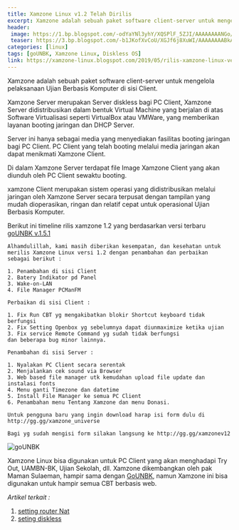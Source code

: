 ```yaml
---
title: Xamzone Linux v1.2 Telah Dirilis
excerpt: Xamzone adalah sebuah paket software client-server untuk mengelola pelaksanaan Ujian Berbasis Komputer di sisi client.
header:
 image: https://1.bp.blogspot.com/-odYaYNl3yhY/XQSPlF_5ZJI/AAAAAAAANGo/hmpTln6YIF4SFfJrNdC6UmAX10pFQyavwCLcBGAs/s1600/xamzone-wallpaper-v1.2.jpg
 teaser: https://3.bp.blogspot.com/-b1JKofXvCoU/XGJf6j8XuWI/AAAAAAAABkA/obhjWbPGz18hLgivw_vZnxjXtxQa9wLzwCLcBGAs/w180-h100-c/logok.png
categories: [linux]
tags: [goUNBK, Xamzone Linux, Diskless OS]
link: https://xamzone-linux.blogspot.com/2019/05/rilis-xamzone-linux-versi-12.html
---
```

Xamzone adalah sebuah paket software client-server untuk mengelola pelaksanaan Ujian Berbasis Komputer di sisi Client.

Xamzone Server merupakan Server diskless bagi PC Client, Xamzone Server didistribusikan dalam bentuk Virtual Machine yang berjalan di atas Software Virtualisasi seperti VirtualBox atau VMWare, yang memberikan layanan booting jaringan dan DHCP Server.

Server ini hanya sebagai media yang menyediakan fasilitas booting jaringan bagi PC Client. PC Client yang telah booting melalui media jaringan akan dapat menikmati Xamzone Client.

Di dalam Xamzone Server terdapat file Image Xamzone Client yang akan diunduh oleh PC Client sewaktu booting.

xamzone Client merupakan sistem operasi yang didistribusikan melalui jaringan oleh Xamzone Server secara terpusat dengan tampilan yang mudah dioperasikan, ringan dan relatif cepat untuk operasional Ujian Berbasis Komputer.

Berikut ini timeline rilis xamzone 1.2 yang berdasarkan versi terbaru [goUNBK v.1.5.1](https://www.facebook.com/story.php?story_fbid=3215913105101085&id=2957910584234673)

```
Alhamdulillah, kami masih diberikan kesempatan, dan kesehatan untuk merilis Xamzone Linux versi 1.2 dengan penambahan dan perbaikan sebagai berikut :

1. Penambahan di sisi Client
2. Batery Indikator pd Panel
3. Wake-on-LAN
4. File Manager PCManFM

Perbaikan di sisi Client :

1. Fix Run CBT yg mengakibatkan blokir Shortcut keyboard tidak berfungsi
2. Fix Setting Openbox yg sebelumnya dapat diunmaximize ketika ujian
3. Fix service Remote Command yg sudah tidak berfungsi
dan beberapa bug minor lainnya.

Penambahan di sisi Server :

1. Nyalakan PC Client secara serentak
2. Menjalankan cek sound via Browser
3. Web based file manager utk kemudahan upload file update dan instalasi fonts
4. Menu ganti Timezone dan datetime
5. Install File Manager ke semua PC Client
6. Penambahan menu Tentang Xamzone dan menu Donasi.

Untuk pengguna baru yang ingin download harap isi form dulu di http://gg.gg/xamzone_universe

Bagi yg sudah mengisi form silakan langsung ke http://gg.gg/xamzonev12

```

![goUNBK](https://lh5.googleusercontent.com/proxy/iIlOzvCa_ngdrd8dmuJCcmCuxUGbJab2Hbrj6Ej4vCw9HJl6SahjYh7anZXucie7AOvvVZwL3-MUz5XRe3eFUxO7uiZiVCzlgTdydA=w512-h288-nc)

Xamzone Linux bisa digunakan untuk PC Client yang akan menghadapi Try Out, UAMBN-BK, Ujian Sekolah, dll.  Xamzone dikembangkan oleh pak Maman Sulaeman, hampir sama dengan [GoUNBK](https://www.facebook.com/gounbk/), namun Xamzone ini bisa digunakan untuk hampir semua CBT berbasis web. 

_Artikel terkait :_
1. [setting router Nat](https://xamzone-linux.blogspot.com/2019/06/setting-xamzone-sebagai-router-nat.html)
2. [seting diskless](https://xamzone-linux.blogspot.com/2019/06/setting-diskless-pembelajaran-TIK-Xamzone-linux.html)

